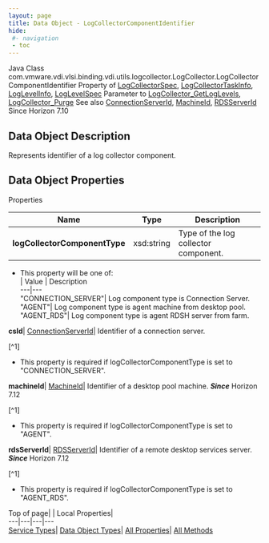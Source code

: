 ```yaml
---
layout: page
title: Data Object - LogCollectorComponentIdentifier
hide:
 #- navigation
 - toc
---
```






Java Class
    com.vmware.vdi.vlsi.binding.vdi.utils.logcollector.LogCollector.LogCollectorComponentIdentifier
Property of
     [LogCollectorSpec](vdi.utils.logcollector.LogCollector.LogCollectorSpec.md#field_detail), [LogCollectorTaskInfo](vdi.utils.logcollector.LogCollector.LogCollectorTaskInfo.md#field_detail), [LogLevelInfo](vdi.utils.logcollector.LogCollector.LogLevelInfo.md#field_detail), [LogLevelSpec](vdi.utils.logcollector.LogCollector.LogLevelSpec.md#field_detail)
Parameter to
     [LogCollector_GetLogLevels](vdi.utils.logcollector.LogCollector.md#getLogLevels), [LogCollector_Purge](vdi.utils.logcollector.LogCollector.md#purge)
See also
     [ConnectionServerId](vdi.entity.ConnectionServerId.md), [MachineId](vdi.entity.MachineId.md), [RDSServerId](vdi.entity.RDSServerId.md)
Since 
    Horizon 7.10

## Data Object Description 

Represents identifier of a log collector component. 

## Data Object Properties

Properties

Name |  Type |  Description   
---|---|---  
**logCollectorComponentType**|  xsd:string|  Type of the log collector component.   


  * This property will be one of:  
|  Value |  Description   
---|---  
"CONNECTION_SERVER"| Log component type is Connection Server.  
"AGENT"| Log component type is agent machine from desktop pool.  
"AGENT_RDS"| Log component type is agent RDSH server from farm.  

  
**csId**| [ConnectionServerId](vdi.entity.ConnectionServerId.md)|  Identifier of a connection server.   


[^1]
  * This property is required if logCollectorComponentType is set to "CONNECTION_SERVER".

  
**machineId**| [MachineId](vdi.entity.MachineId.md)|  Identifier of a desktop pool machine.  **_Since_** Horizon 7.12  


[^1]
  * This property is required if logCollectorComponentType is set to "AGENT".

  
**rdsServerId**| [RDSServerId](vdi.entity.RDSServerId.md)|  Identifier of a remote desktop services server.  **_Since_** Horizon 7.12  


[^1]
  * This property is required if logCollectorComponentType is set to "AGENT_RDS".

  
  
  
Top of page| | Local Properties|   
---|---|---|---  
[Service Types](index-mo_types.md)| [Data Object Types](index-do_types.md)| [All Properties](index-properties.md)| [All Methods](index-methods.md)  
  
  

